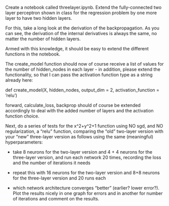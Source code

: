 Create a notebook called threelayer.ipynb.
Extend the fully-connected two layer perceptron shown in class for the regression
problem by one more layer to have two hidden layers.


For this, take a long look at the derivation of the backpropagation. As you can see,
the derivation of the internal derivatives is always the same, no matter the number
of hidden layers.


Armed with this knowledge, it should be easy to extend the different functions in
the notebook.


The create_model function should now of course receive a list of values for the
number of hidden_nodes in each layer - in addition, please extend the functionality,
so that I can pass the activation function type as a string already here:


def create_model(X, hidden_nodes, output_dim = 2,
activation_function = ’relu’)

forward, calculate_loss, backprop should of course be extended
accordingly to deal with the added number of layers and the activation function
choice.


Next, do a series of tests for the x^2+y^2+1 function using NO sgd, and NO
regularization, a “relu” function, comparing the “old” two-layer version with your
“new” three-layer version as follows using the same (meaningful) hyperparameters:


- take 8 neurons for the two-layer version and 4 + 4 neurons for the three-layer
version, and run each network 20 times, recording the loss and the number
of iterations it needs


- repeat this with 16 neurons for the two-layer version and 8+8 neurons for the
three-layer version and 20 runs each


- which network architecture converges “better” (earlier? lower error?). Plot
the results nicely in one graph for errors and in another for number of
iterations and comment on the results.
